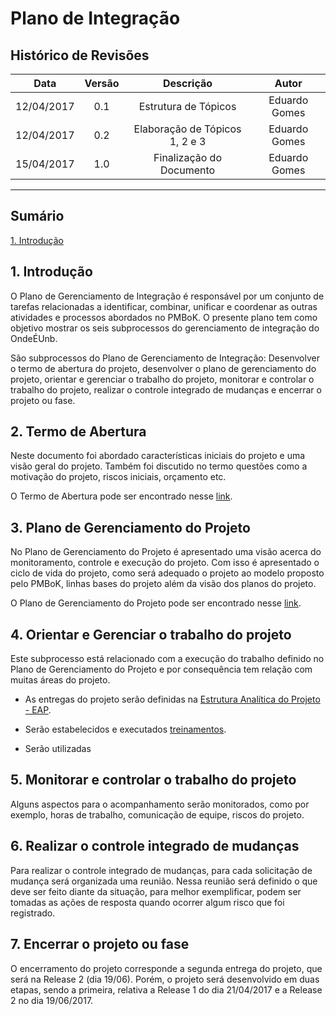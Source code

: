 # Plano de Integração

## Histórico de Revisões

| Data | Versão | Descrição | Autor |
|:----:|:------:|:---------:|:-----:|
|12/04/2017|0.1|Estrutura de Tópicos|Eduardo Gomes|
|12/04/2017|0.2|Elaboração de Tópicos 1, 2 e 3|Eduardo Gomes|
|15/04/2017|1.0|Finalização do Documento|Eduardo Gomes|

***

## Sumário

[1. Introdução](#1-introdução) 

## 1. Introdução

O Plano de Gerenciamento de Integração é responsável por um conjunto de tarefas relacionadas a identificar, combinar, unificar e coordenar as outras atividades e processos abordados no PMBoK. O presente plano tem como objetivo mostrar os seis subprocessos do gerenciamento de integração  do OndeÉUnb.

São subprocessos do Plano de Gerenciamento de Integração: 
Desenvolver o termo de abertura do projeto, 
desenvolver o plano de gerenciamento do projeto, 
orientar e gerenciar o trabalho do projeto, 
monitorar e controlar o trabalho do projeto, 
realizar o controle integrado de mudanças e 
encerrar o projeto ou fase.

## 2. Termo de Abertura

Neste documento foi abordado características iniciais do projeto e uma visão geral do projeto. Também foi discutido no termo questões como a motivação do projeto, riscos iniciais, orçamento etc. 

O Termo de Abertura pode ser encontrado nesse [link](https://github.com/fga-gpp-mds/2017.1-OndeE-UnB/wiki/Termo-de-Abertura).

## 3. Plano de Gerenciamento do Projeto

No Plano de Gerenciamento do Projeto é apresentado uma visão acerca do monitoramento, controle e execução do projeto. Com isso é apresentado o ciclo de vida do projeto, como será adequado o projeto ao modelo proposto pelo PMBoK, linhas bases do projeto além da visão dos planos do projeto.

O Plano de Gerenciamento do Projeto pode ser encontrado nesse [link](https://github.com/fga-gpp-mds/2017.1-OndeE-UnB/wiki/Plano-de-Gerenciamento-de-Projeto).

## 4. Orientar e Gerenciar o trabalho do projeto

Este subprocesso está relacionado com a execução do trabalho definido no Plano de Gerenciamento do Projeto e por consequência tem relação com muitas áreas do projeto. 

* As entregas do projeto serão definidas na [Estrutura Analítica do Projeto - EAP](https://github.com/fga-gpp-mds/2017.1-OndeE-UnB/wiki/Estrutura-Analitica-do-Projeto).

* Serão estabelecidos e executados [treinamentos](https://github.com/fga-gpp-mds/2017.1-OndeE-UnB/wiki/Plano-de-Treinamento).

* Serão utilizadas 


## 5. Monitorar e controlar o trabalho do projeto

Alguns aspectos para o acompanhamento serão monitorados, como por exemplo, horas de trabalho, comunicação de equipe, riscos do projeto.

## 6. Realizar o controle integrado de mudanças

Para realizar o controle integrado de mudanças, para cada solicitação de mudança será organizada uma reunião. Nessa reunião será definido o que deve ser feito diante da situação, para melhor exemplificar, podem ser tomadas as ações de resposta quando ocorrer algum risco que foi registrado.

## 7. Encerrar o projeto ou fase

O encerramento do projeto corresponde a segunda entrega do projeto, que será na Release 2 (dia 19/06). Porém, o projeto será desenvolvido em duas etapas, sendo a primeira, relativa a Release 1 do dia 21/04/2017 e a Release 2 no dia 19/06/2017.

